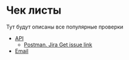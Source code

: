 # Чек листы
Тут будут описаны все популярные проверки

- [API](https://github.com/G-GoodLike/G-GoodLike/blob/main/Assets/API.md)
  - [Postman. Jira Get issue link](https://docs.google.com/document/d/1qEvNigrvTYVAwOSjgPkd_oiPXc-vfa7yc_YwbPdMgO8/edit?usp=sharing)
- [Email](https://github.com/G-GoodLike/G-GoodLike/blob/main/Assets/Email.md)
